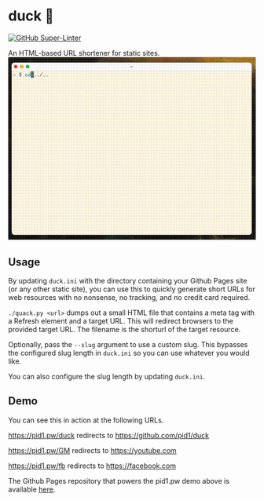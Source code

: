 # duck 🦆
[![GitHub Super-Linter](https://github.com/pid1/duck/workflows/Linting/badge.svg)](https://github.com/marketplace/actions/super-linter)

An HTML-based URL shortener for static sites.
![Demo Gif](demo.gif)

## Usage

By updating `duck.ini` with the directory containing your Github Pages site (or any other static site), you can use this to quickly generate short URLs for web resources with no nonsense, no tracking, and no credit card required.

`./quack.py <url>` dumps out a small HTML file that contains a meta tag with a Refresh element and a target URL. This will redirect browsers to the provided target URL. The filename is the shorturl of the target resource. 

Optionally, pass the `--slug` argument to use a custom slug. This bypasses the configured slug length in `duck.ini` so you can use whatever you would like.

You can also configure the slug length by updating `duck.ini`.

## Demo
You can see this in action at the following URLs.

https://pid1.pw/duck redirects to https://github.com/pid1/duck

https://pid1.pw/GM redirects to https://youtube.com

https://pid1.pw/fb redirects to https://facebook.com

The Github Pages repository that powers the pid1.pw demo above is available [here](https://github.com/pid1/redirect).
